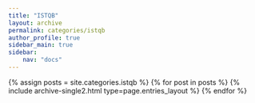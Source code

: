 ```yaml
---
title: "ISTQB"
layout: archive
permalink: categories/istqb
author_profile: true
sidebar_main: true
sidebar:
    nav: "docs"
---
```


{% assign posts = site.categories.istqb %}
{% for post in posts %} {% include archive-single2.html type=page.entries_layout %} {% endfor %}